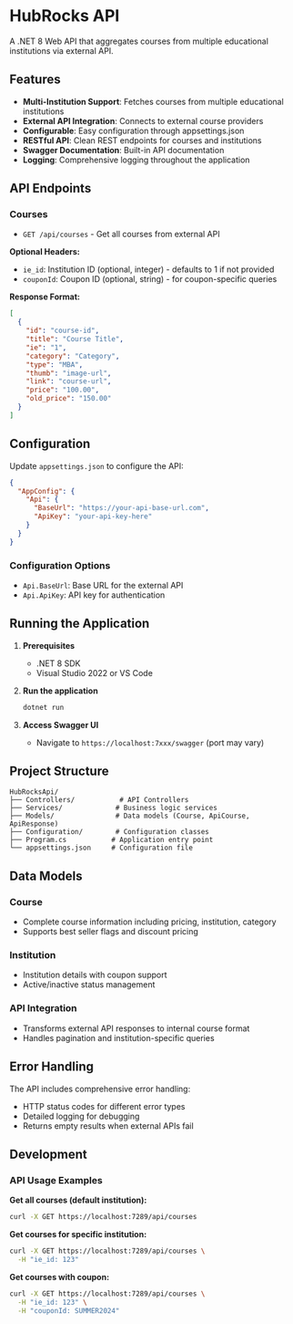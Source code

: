 # HubRocks API

A .NET 8 Web API that aggregates courses from multiple educational institutions via external API.

## Features

- **Multi-Institution Support**: Fetches courses from multiple educational institutions
- **External API Integration**: Connects to external course providers
- **Configurable**: Easy configuration through appsettings.json
- **RESTful API**: Clean REST endpoints for courses and institutions
- **Swagger Documentation**: Built-in API documentation
- **Logging**: Comprehensive logging throughout the application

## API Endpoints

### Courses
- `GET /api/courses` - Get all courses from external API

**Optional Headers:**
- `ie_id`: Institution ID (optional, integer) - defaults to 1 if not provided
- `couponId`: Coupon ID (optional, string) - for coupon-specific queries

**Response Format:**
```json
[
  {
    "id": "course-id",
    "title": "Course Title",
    "ie": "1",
    "category": "Category",
    "type": "MBA",
    "thumb": "image-url",
    "link": "course-url",
    "price": "100.00",
    "old_price": "150.00"
  }
]
```

## Configuration

Update `appsettings.json` to configure the API:

```json
{
  "AppConfig": {
    "Api": {
      "BaseUrl": "https://your-api-base-url.com",
      "ApiKey": "your-api-key-here"
    }
  }
}
```

### Configuration Options

- `Api.BaseUrl`: Base URL for the external API
- `Api.ApiKey`: API key for authentication

## Running the Application

1. **Prerequisites**
   - .NET 8 SDK
   - Visual Studio 2022 or VS Code

2. **Run the application**
   ```bash
   dotnet run
   ```

3. **Access Swagger UI**
   - Navigate to `https://localhost:7xxx/swagger` (port may vary)

## Project Structure

```
HubRocksApi/
├── Controllers/           # API Controllers
├── Services/             # Business logic services
├── Models/               # Data models (Course, ApiCourse, ApiResponse)
├── Configuration/        # Configuration classes
├── Program.cs           # Application entry point
└── appsettings.json     # Configuration file
```

## Data Models

### Course
- Complete course information including pricing, institution, category
- Supports best seller flags and discount pricing

### Institution
- Institution details with coupon support
- Active/inactive status management

### API Integration
- Transforms external API responses to internal course format
- Handles pagination and institution-specific queries

## Error Handling

The API includes comprehensive error handling:
- HTTP status codes for different error types
- Detailed logging for debugging
- Returns empty results when external APIs fail

## Development

### API Usage Examples

**Get all courses (default institution):**
```bash
curl -X GET https://localhost:7289/api/courses
```

**Get courses for specific institution:**
```bash
curl -X GET https://localhost:7289/api/courses \
  -H "ie_id: 123"
```

**Get courses with coupon:**
```bash
curl -X GET https://localhost:7289/api/courses \
  -H "ie_id: 123" \
  -H "couponId: SUMMER2024"
```